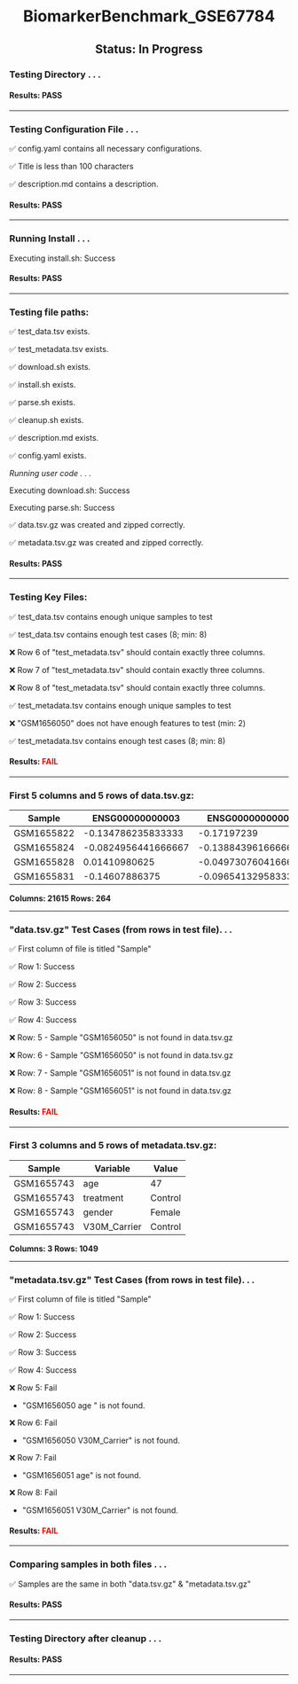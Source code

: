 <h1><center>BiomarkerBenchmark_GSE67784</center></h1>
<h2><center> Status: In Progress </center></h2>


### Testing Directory . . .

#### Results: PASS
---
### Testing Configuration File . . .

&#9989;	config.yaml contains all necessary configurations.

&#9989;	Title is less than 100 characters

&#9989;	description.md contains a description.

#### Results: PASS
---
### Running Install . . .

Executing install.sh: Success

#### Results: PASS
---

### Testing file paths:

&#9989;	test_data.tsv exists.

&#9989;	test_metadata.tsv exists.

&#9989;	download.sh exists.

&#9989;	install.sh exists.

&#9989;	parse.sh exists.

&#9989;	cleanup.sh exists.

&#9989;	description.md exists.

&#9989;	config.yaml exists.

*Running user code . . .*

Executing download.sh: Success

Executing parse.sh: Success

&#9989;	data.tsv.gz was created and zipped correctly.

&#9989;	metadata.tsv.gz was created and zipped correctly.

#### Results: PASS
---
### Testing Key Files:

&#9989;	test_data.tsv contains enough unique samples to test

&#9989;	test_data.tsv contains enough test cases (8; min: 8)

&#10060;	Row 6 of "test_metadata.tsv" should contain exactly three columns.

&#10060;	Row 7 of "test_metadata.tsv" should contain exactly three columns.

&#10060;	Row 8 of "test_metadata.tsv" should contain exactly three columns.

&#9989;	test_metadata.tsv contains enough unique samples to test

&#10060;	"GSM1656050" does not have enough features to test (min: 2)

&#9989;	test_metadata.tsv contains enough test cases (8; min: 8)

#### Results: **<font color="red">FAIL</font>**
---

### First 5 columns and 5 rows of data.tsv.gz:

|	Sample	|	ENSG00000000003	|	ENSG00000000005	|	ENSG00000000419	|	ENSG00000000457	|
|	---	|	---	|	---	|	---	|	---	|
|	GSM1655822	|	-0.134786235833333	|	-0.17197239	|	1.45520826478261	|	1.19886235424242	|
|	GSM1655824	|	-0.0824956441666667	|	-0.138843961666667	|	1.52755358434783	|	1.23414307606061	|
|	GSM1655828	|	0.01410980625	|	-0.0497307604166667	|	1.87922163826087	|	1.37357742909091	|
|	GSM1655831	|	-0.14607886375	|	-0.0965413295833333	|	1.59259964304348	|	1.35120664515152	|

**Columns: 21615 Rows: 264**

---
### "data.tsv.gz" Test Cases (from rows in test file). . .

&#9989;	First column of file is titled "Sample"

&#9989;	Row 1: Success

&#9989;	Row 2: Success

&#9989;	Row 3: Success

&#9989;	Row 4: Success

&#10060;	Row: 5 - Sample "GSM1656050" is not found in data.tsv.gz

&#10060;	Row: 6 - Sample "GSM1656050" is not found in data.tsv.gz

&#10060;	Row: 7 - Sample "GSM1656051" is not found in data.tsv.gz

&#10060;	Row: 8 - Sample "GSM1656051" is not found in data.tsv.gz

#### Results: **<font color="red">FAIL</font>**
---
### First 3 columns and 5 rows of metadata.tsv.gz:

|	Sample	|	Variable	|	Value	|
|	---	|	---	|	---	|
|	GSM1655743	|	age	|	47	|
|	GSM1655743	|	treatment	|	Control	|
|	GSM1655743	|	gender	|	Female	|
|	GSM1655743	|	V30M_Carrier	|	Control	|

**Columns: 3 Rows: 1049**

---
### "metadata.tsv.gz" Test Cases (from rows in test file). . .

&#9989;	First column of file is titled "Sample"

&#9989;	Row 1: Success

&#9989;	Row 2: Success

&#9989;	Row 3: Success

&#9989;	Row 4: Success

&#10060;	Row 5: Fail
- "GSM1656050	age	" is not found.

&#10060;	Row 6: Fail
- "GSM1656050	V30M_Carrier" is not found.

&#10060;	Row 7: Fail
- "GSM1656051	age" is not found.

&#10060;	Row 8: Fail
- "GSM1656051	V30M_Carrier" is not found.

#### Results: **<font color="red">FAIL</font>**
---
### Comparing samples in both files . . .

&#9989;	Samples are the same in both "data.tsv.gz" & "metadata.tsv.gz"

#### Results: PASS

---
### Testing Directory after cleanup . . .

#### Results: PASS
---
